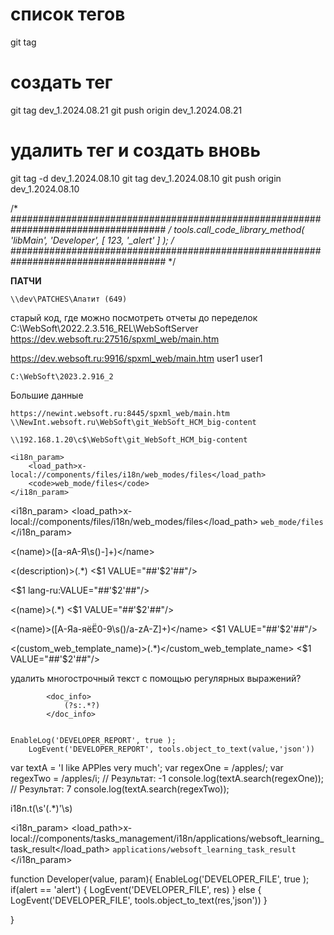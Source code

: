 # список тегов
git tag 
# создать тег
git tag dev_1.2024.08.21
git push origin dev_1.2024.08.21
# удалить тег и создать вновь
git tag -d dev_1.2024.08.10
git tag dev_1.2024.08.10
git push origin dev_1.2024.08.10

/*
####################################################################################
*/
tools.call_code_library_method( 'libMain', 'Developer', [ 123, '_alert' ] );
/*
####################################################################################
*/

**ПАТЧИ**
```
\\dev\PATCHES\Апатит (649)
```

старый код, где можно посмотреть отчеты до переделок
C:\WebSoft\2022.2.3.516_REL\WebSoftServer
https://dev.websoft.ru:27516/spxml_web/main.htm

https://dev.websoft.ru:9916/spxml_web/main.htm
user1
user1
```
C:\WebSoft\2023.2.916_2
```

Большие данные
```
https://newint.websoft.ru:8445/spxml_web/main.htm
\\NewInt.websoft.ru\WebSoft\git_WebSoft_HCM_big-content

\\192.168.1.20\c$\WebSoft\git_WebSoft_HCM_big-content
```

```
<i18n_param>
	<load_path>x-local://components/files/i18n/web_modes/files</load_path>
	<code>web_mode/files</code>
</i18n_param>
```
<i18n_param>
                <load_path>x-local://components/files/i18n/web_modes/files</load_path>
                <code>web_mode/files</code>
            </i18n_param>

<(name)>([а-яА-Я\s\(\)\-]+)<\/name>

<(description)>(.*)</description>
<$1 VALUE="##'$2'##"/>

<$1 lang-ru:VALUE="##'$2'##"/>

<(name)>(.*)</name>
<$1 VALUE="##'$2'##"/>

<(name)>([А-Яа-яёЁ0-9\s\(\)\/a-zA-Z]+)<\/name>
<$1 VALUE="##'$2'##"/>

<(custom_web_template_name)>(.*)</custom_web_template_name>
<$1 VALUE="##'$2'##"/>

удалить многострочный текст с помощью регулярных выражений?

			<doc_info>
				(?s:.*?)
			</doc_info>


    EnableLog('DEVELOPER_REPORT', true );
        LogEvent('DEVELOPER_REPORT', tools.object_to_text(value,'json'))


var textA = 'I like APPles very much';
var regexOne = /apples/;
var regexTwo = /apples/i; 
// Результат: -1
console.log(textA.search(regexOne)); 
// Результат: 7
console.log(textA.search(regexTwo));


i18n.t\(\s'(.*)'\s\)

<i18n_param>
    <load_path>x-local://components/tasks_management/i18n/applications/websoft_learning_task_result</load_path>
    <code>applications/websoft_learning_task_result</code>
</i18n_param>

function Developer(value, param){
    EnableLog('DEVELOPER_FILE', true );
    if(alert == 'alert')
    {
        LogEvent('DEVELOPER_FILE', res)
    } else {
        LogEvent('DEVELOPER_FILE', tools.object_to_text(res,'json'))
    }
    
}
